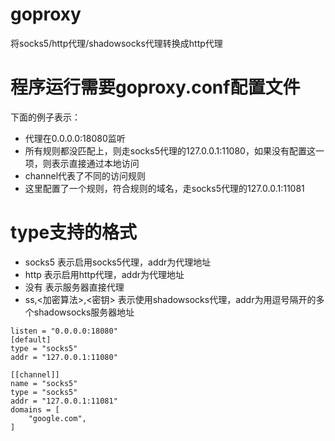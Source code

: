 # goproxy
将socks5/http代理/shadowsocks代理转换成http代理
# 程序运行需要goproxy.conf配置文件
下面的例子表示：
- 代理在0.0.0.0:18080监听
- 所有规则都没匹配上，则走socks5代理的127.0.0.1:11080，如果没有配置这一项，则表示直接通过本地访问
- channel代表了不同的访问规则
- 这里配置了一个规则，符合规则的域名，走socks5代理的127.0.0.1:11081

# type支持的格式
- socks5 表示启用socks5代理，addr为代理地址
- http 表示启用http代理，addr为代理地址
- 没有 表示服务器直接代理
- ss,<加密算法>,<密钥> 表示使用shadowsocks代理，addr为用逗号隔开的多个shadowsocks服务器地址


```
listen = "0.0.0.0:18080"
[default]
type = "socks5"
addr = "127.0.0.1:11080"

[[channel]]
name = "socks5"
type = "socks5"
addr = "127.0.0.1:11081"
domains = [
    "google.com",
]
```

